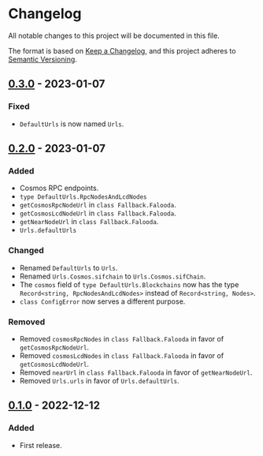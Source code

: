 # Changelog

All notable changes to this project will be documented in this file.

The format is based on [Keep a Changelog](https://keepachangelog.com/en/1.0.0/), and this project adheres
to [Semantic Versioning](https://semver.org/spec/v2.0.0.html).

## [0.3.0](https://github.com/leapwallet/fallback-falooda/releases/tag/v0.3.0) - 2023-01-07

### Fixed

- `DefaultUrls` is now named `Urls`.

## [0.2.0](https://github.com/leapwallet/fallback-falooda/releases/tag/v0.2.0) - 2023-01-07

### Added

- Cosmos RPC endpoints.
- `type DefaultUrls.RpcNodesAndLcdNodes`
- `getCosmosRpcNodeUrl` in `class Fallback.Falooda`.
- `getCosmosLcdNodeUrl` in `class Fallback.Falooda`.
- `getNearNodeUrl` in `class Fallback.Falooda`.
- `Urls.defaultUrls`

### Changed

- Renamed `DefaultUrls` to `Urls`.
- Renamed `Urls.Cosmos.sifchain` to `Urls.Cosmos.sifChain`.
- The `cosmos` field of `type DefaultUrls.Blockchains` now has the type `Record<string, RpcNodesAndLcdNodes>` instead of `Record<string, Nodes>`.
- `class ConfigError` now serves a different purpose.

### Removed

- Removed `cosmosRpcNodes` in `class Fallback.Falooda` in favor of `getCosmosRpcNodeUrl`.
- Removed `cosmosLcdNodes` in `class Fallback.Falooda` in favor of `getCosmosLcdNodeUrl`.
- Removed `nearUrl` in `class Fallback.Falooda` in favor of `getNearNodeUrl`.
- Removed `Urls.urls` in favor of `Urls.defaultUrls`.

## [0.1.0](https://github.com/leapwallet/fallback-falooda/releases/tag/v0.1.0) - 2022-12-12

### Added

- First release.
